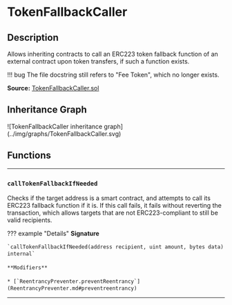 # TokenFallbackCaller

## Description

Allows inheriting contracts to call an ERC223 token fallback function of an external contract upon token transfers, if such a function exists.

!!! bug
    The file docstring still refers to "Fee Token", which no longer exists.

**Source:** [TokenFallbackCaller.sol](https://github.com/Synthetixio/synthetix/blob/master/contracts/TokenFallbackCaller.sol)

<section-sep />

## Inheritance Graph

<centered-image>
    ![TokenFallbackCaller inheritance graph](../img/graphs/TokenFallbackCaller.svg)
</centered-image>

<section-sep />

## Functions

---

### `callTokenFallbackIfNeeded`

Checks if the target address is a smart contract, and attempts to call its ERC223 fallback function if it is. If this call fails, it fails without reverting the transaction, which allows targets that are not ERC223-compliant to still be valid recipients.

??? example "Details"
    **Signature**

    `callTokenFallbackIfNeeded(address recipient, uint amount, bytes data) internal`

    **Modifiers**

    * [`ReentrancyPreventer.preventReentrancy`](ReentrancyPreventer.md#preventreentrancy)

---

<section-sep />
